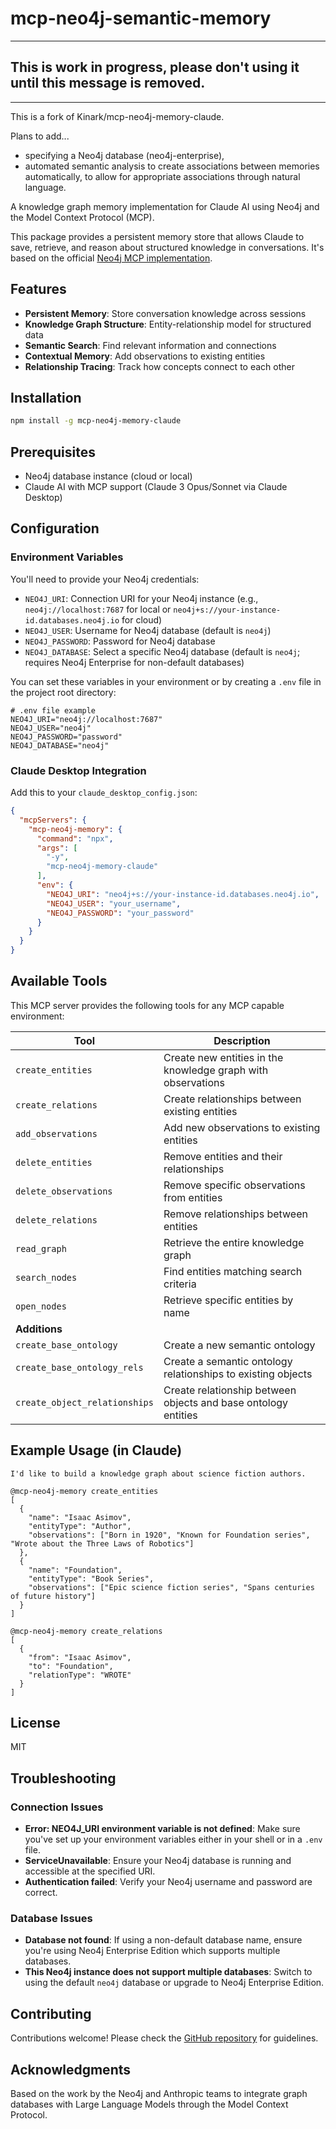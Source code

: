# mcp-neo4j-semantic-memory

---

## This is work in progress, please don't using it until this message is removed.

---


This is a fork of Kinark/mcp-neo4j-memory-claude.

Plans to add...
- specifying a Neo4j database (neo4j-enterprise), 
- automated semantic analysis to create associations between memories automatically, to allow for appropriate associations through natural language.

A knowledge graph memory implementation for Claude AI using Neo4j and the Model Context Protocol (MCP).

This package provides a persistent memory store that allows Claude to save, retrieve, and reason about structured knowledge in conversations. It's based on the official [Neo4j MCP implementation](https://github.com/neo4j-contrib/mcp-neo4j).

## Features

- **Persistent Memory**: Store conversation knowledge across sessions
- **Knowledge Graph Structure**: Entity-relationship model for structured data
- **Semantic Search**: Find relevant information and connections
- **Contextual Memory**: Add observations to existing entities
- **Relationship Tracing**: Track how concepts connect to each other

## Installation

```bash
npm install -g mcp-neo4j-memory-claude
```

## Prerequisites

- Neo4j database instance (cloud or local)
- Claude AI with MCP support (Claude 3 Opus/Sonnet via Claude Desktop)

## Configuration

### Environment Variables

You'll need to provide your Neo4j credentials:

- `NEO4J_URI`: Connection URI for your Neo4j instance (e.g., `neo4j://localhost:7687` for local or `neo4j+s://your-instance-id.databases.neo4j.io` for cloud)
- `NEO4J_USER`: Username for Neo4j database (default is `neo4j`)
- `NEO4J_PASSWORD`: Password for Neo4j database
- `NEO4J_DATABASE`: Select a specific Neo4j database (default is `neo4j`; requires Neo4j Enterprise for non-default databases)

You can set these variables in your environment or by creating a `.env` file in the project root directory:

```
# .env file example
NEO4J_URI="neo4j://localhost:7687"
NEO4J_USER="neo4j"
NEO4J_PASSWORD="password"
NEO4J_DATABASE="neo4j"
```

### Claude Desktop Integration

Add this to your `claude_desktop_config.json`:

```json
{
  "mcpServers": {
    "mcp-neo4j-memory": {
      "command": "npx",
      "args": [
        "-y",
        "mcp-neo4j-memory-claude"
      ],
      "env": {
        "NEO4J_URI": "neo4j+s://your-instance-id.databases.neo4j.io",
        "NEO4J_USER": "your_username",
        "NEO4J_PASSWORD": "your_password"
      }
    }
  }
}
```

## Available Tools

This MCP server provides the following tools for any MCP capable environment:

| Tool                          | Description                                                    |
|-------------------------------|----------------------------------------------------------------|
| `create_entities`             | Create new entities in the knowledge graph with observations   |
| `create_relations`            | Create relationships between existing entities                 |
| `add_observations`            | Add new observations to existing entities                      |
| `delete_entities`             | Remove entities and their relationships                        |
| `delete_observations`         | Remove specific observations from entities                     |
| `delete_relations`            | Remove relationships between entities                          |
| `read_graph`                  | Retrieve the entire knowledge graph                            |
| `search_nodes`                | Find entities matching search criteria                         |
| `open_nodes`                  | Retrieve specific entities by name                             |
| **Additions**                 |                                                                |                       
| `create_base_ontology`        | Create a new semantic ontology                                 |
| `create_base_ontology_rels`   | Create a semantic ontology relationships to existing objects   |
| `create_object_relationships` | Create relationship between objects and base ontology entities |

## Example Usage (in Claude)

```
I'd like to build a knowledge graph about science fiction authors.

@mcp-neo4j-memory create_entities
[
  {
    "name": "Isaac Asimov",
    "entityType": "Author",
    "observations": ["Born in 1920", "Known for Foundation series", "Wrote about the Three Laws of Robotics"]
  },
  {
    "name": "Foundation",
    "entityType": "Book Series",
    "observations": ["Epic science fiction series", "Spans centuries of future history"]
  }
]

@mcp-neo4j-memory create_relations
[
  {
    "from": "Isaac Asimov",
    "to": "Foundation",
    "relationType": "WROTE"
  }
]
```

## License

MIT

## Troubleshooting

### Connection Issues

- **Error: NEO4J_URI environment variable is not defined**: Make sure you've set up your environment variables either in your shell or in a `.env` file.
- **ServiceUnavailable**: Ensure your Neo4j database is running and accessible at the specified URI.
- **Authentication failed**: Verify your Neo4j username and password are correct.

### Database Issues

- **Database not found**: If using a non-default database name, ensure you're using Neo4j Enterprise Edition which supports multiple databases.
- **This Neo4j instance does not support multiple databases**: Switch to using the default `neo4j` database or upgrade to Neo4j Enterprise Edition.

## Contributing

Contributions welcome! Please check the [GitHub repository](https://github.com/neo4j-contrib/mcp-neo4j) for guidelines.

## Acknowledgments

Based on the work by the Neo4j and Anthropic teams to integrate graph databases with Large Language Models through the Model Context Protocol.
